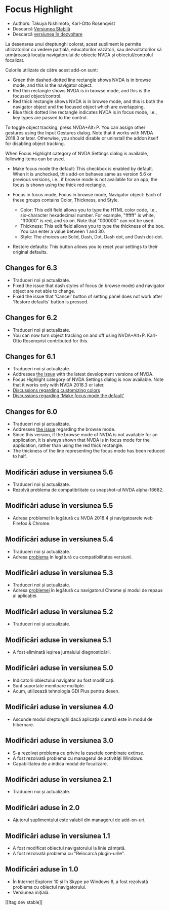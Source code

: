 # Focus Highlight #

* Authors: Takuya Nishimoto, Karl-Otto Rosenqvist
* Descarcă [Versiunea Stabilă][2]
* Descarcă [versiunea în dezvoltare][1]

La desenarea unui dreptunghi colorat, acest supliment le permite
utilizatorilor cu vedere parțială, educatorilor văzători, sau
dezvoltatorilor să urmărească locația navigatorului de obiecte NVDA și
obiectul/controlul focalizat.

Culorile utilizate de către acest add-on sunt:

* Green thin dashed-dotted line rectangle shows NVDA is in browse mode, and
  this is the navigator object.
* Red thin rectangle shows NVDA is in browse mode, and this is the focused
  object/control.
* Red thick rectangle shows NVDA is in browse mode, and this is both the
  navigator object and the focused object which are overlapping.
* Blue thick dotted line rectangle indicates NVDA is in focus mode, i.e.,
  key types are passed to the control.

To toggle object tracking, press NVDA+Alt+P. You can assign other gestures
using the Input Gestures dialog.  Note that it works with NVDA 2018.3 or
later.  Otherwise, you should disable or uninstall the addon itself for
disabling object tracking.

When Focus Highlight category of NVDA Settings dialog is available,
following items can be used.

* Make focus mode the default: This checkbox is enabled by default. When it
  is unchecked, this add-on behaves same as version 5.6 or previous
  versions, i.e., if browse mode is not available for an app, the focus is
  shown using the thick red rectangle.
* Focus in focus mode, Focus in browse mode, Navigator object: Each of these
  groups contains Color, Thickness, and Style.

    * Color: This edit field allows you to type the HTML color code, i.e.,
      six-character hexadecimal number. For example, "ffffff" is white,
      "ff0000" is red, and so on. Note that "000000" can not be used.
    * Thickness: This edit field allows you to type the thickness of the
      box. You can enter a value between 1 and 30.
    * Style: The choices are Solid, Dash, Dot, Dash dot, and Dash dot-dot.

* Restore defaults: This button allows you to reset your settings to their
  original defaults.

## Changes for 6.3 ##

* Traduceri noi și actualizate.
* Fixed the issue that dash styles of focus (in browse mode) and navigator
  object are not able to change.
* Fixed the issue that 'Cancel' button of setting panel does not work after
  'Restore defaults' button is pressed.

## Changes for 6.2 ##

* Traduceri noi și actualizate.
* You can now turn object tracking on and off using NVDA+Alt+P. Karl-Otto
  Rosenqvist contributed for this.

## Changes for 6.1 ##

* Traduceri noi și actualizate.
* Addresses [the issue](https://github.com/nvdajp/focusHighlight/issues/14)
  with the latest development versions of NVDA.
* Focus Highlight category of NVDA Settings dialog is now available. Note
  that it works only with NVDA 2018.3 or later.
* [Discussions regarding customizing
  colors](https://github.com/nvdajp/focusHighlight/issues/3)
* [Discussions regarding 'Make focus mode the
  default'](https://github.com/nvdajp/focusHighlight/issues/13)

## Changes for 6.0 ##

* Traduceri noi și actualizate.
* Addresses [the issue](https://github.com/nvdajp/focusHighlight/issues/13)
  regarding the browse mode.
* Since this version, if the browse mode of NVDA is not available for an
  application, it is always shown that NVDA is in focus mode for the
  application, rather than using the red thick rectangle.
* The thickness of the line representing the focus mode has been reduced to
  half.

## Modificări aduse în versiunea 5.6 ##

* Traduceri noi și actualizate.
* Rezolvă problema de compatibilitate cu snapshot-ul NVDA alpha-16682.

## Modificări aduse în versiunea 5.5 ##

* Adresa problemei în legătură cu NVDA 2018.4 și navigatoarele web Firefox &
  Chrome.

## Modificări aduse în versiunea 5.4 ##

* Traduceri noi și actualizate.
* Adresa [problema](https://github.com/nvdajp/focusHighlight/issues/11) în
  legătură cu compatibilitatea versiunii.

## Modificări aduse în versiunea 5.3 ##

* Traduceri noi și actualizate.
* Adresa [problemei](https://github.com/nvdajp/focusHighlight/issues/10) în
  legătură cu navigatorul Chrome și modul de repaus al aplicației.

## Modificări aduse în versiunea 5.2 ##

* Traduceri noi și actualizate.

## Modificări aduse în versiunea 5.1 ##

* A fost eliminată ieșirea jurnalului diagnosticării.

## Modificări aduse în versiunea 5.0 ##

* Indicatorii obiectului navigator au fost modificați.
* Sunt suportate monitoare multiple.
* Acum, utilizează tehnologia GDI Plus pentru desen.

## Modificări aduse în versiunea 4.0 ##

* Ascunde modul dreptunghi dacă aplicația curentă este în modul de
  hibernare.

## Modificări aduse în versiunea 3.0 ##

* S-a rezolvat problema cu privire la casetele combinate extinse.
* A fost rezolvată problema cu managerul de activități Windows.
* Capabilitatea de a indica modul de focalizare.

## Modificări aduse în versiunea 2.1 ##

* Traduceri noi și actualizate.

## Modificări aduse în 2.0 ##

* Ajutorul suplimentului este valabil din managerul de add-on-uri.

## Modificări aduse în versiunea 1.1 ##

* A fost modificat obiectul navigatorului la linie zâmțată.
* A fost rezolvată problema cu "Reîncarcă plugin-urile".

## Modificări aduse în 1.0 ##

* În Internet Explorer 10 și în Skype pe Windows 8, a fost rezolvată
  problema cu obiectul navigatorului.
* Versiunea inițială.

[[!tag dev stable]]

[1]: https://addons.nvda-project.org/files/get.php?file=fh-dev

[2]: https://addons.nvda-project.org/files/get.php?file=fh

